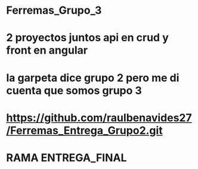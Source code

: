 # Ferremas_Grupo_3
# 2 proyectos juntos api en crud y front en angular 
# la garpeta dice grupo 2 pero me di cuenta que somos grupo 3 
# https://github.com/raulbenavides27/Ferremas_Entrega_Grupo2.git
# RAMA ENTREGA_FINAL